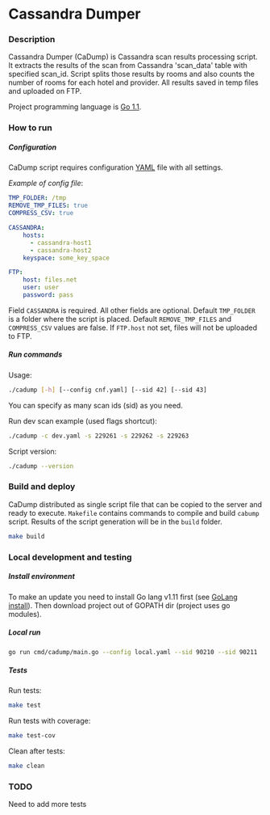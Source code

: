 # Cassandra Dumper

### Description

Cassandra Dumper (CaDump) is Cassandra scan results processing script.
It extracts the results of the scan from Cassandra 'scan_data' table with specified scan_id.
Script splits those results by rooms and also counts the number of rooms for each hotel and provider.
All results saved in temp files and uploaded on FTP.

Project programming language is [Go 1.1](https://blog.golang.org/go1.11).

### How to run

##### Configuration

CaDump script requires configuration [YAML](http://yaml.org/) file with all settings.

*Example of config file*:

```yaml
TMP_FOLDER: /tmp
REMOVE_TMP_FILES: true
COMPRESS_CSV: true

CASSANDRA:
    hosts:
      - cassandra-host1
      - cassandra-host2
    keyspace: some_key_space

FTP:
    host: files.net
    user: user
    password: pass
```

Field `CASSANDRA` is required. All other fields are optional.
Default `TMP_FOLDER` is a folder where the script is placed.
Default `REMOVE_TMP_FILES` and `COMPRESS_CSV` values are false.
If `FTP.host` not set, files will not be uploaded to FTP.

##### Run commands

Usage:

```bash
./cadump [-h] [--config cnf.yaml] [--sid 42] [--sid 43]
```

You can specify as many scan ids (sid) as you need.

Run dev scan example (used flags shortcut):

```bash
./cadump -c dev.yaml -s 229261 -s 229262 -s 229263 
```
 
Script version:
```bash
./cadump --version 
```

### Build and deploy

CaDump distributed as single script file that can be copied to the server and ready to execute.
`Makefile` contains commands to compile and build `cabump` script.
Results of the script generation will be in the `build` folder.

```bash
make build
```

### Local development and testing

##### Install environment

To make an update you need to install Go lang v1.11 first (see [GoLang install](https://golang.org/doc/install)).
Then download project out of GOPATH dir (project uses go modules).

##### Local run

```bash
go run cmd/cadump/main.go --config local.yaml --sid 90210 --sid 90211
```

##### Tests

Run tests:

```bash
make test
```

Run tests with coverage:

```bash
make test-cov
```

Clean after tests:

```bash
make clean
```
### TODO

Need to add more tests